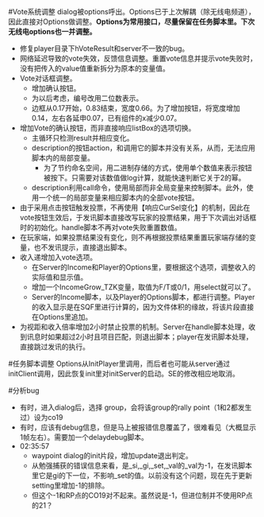 #Vote系统调整
dialog被options呼出。Options已于上次解耦（除无线电频道），因此直接对Options做调整。**Options为常用接口，尽量保留在任务脚本里。下次无线电options也一并调整。**
+ 修复player目录下hVoteResult和server不一致的bug。
+ 网络延迟导致的vote失效，反馈信息调整。重置vote信息并提示vote失败时，没有把传入的value值重新拆分为原本的变量值。
+ Vote对话框调整。
	+ 增加确认按钮。
	+ 为以后考虑，编号改用二位数表示。
	+ 边框从0.17开始，0.83结束，宽度0.66。为了增加按钮，将宽度增加0.14，左右各延申0.07，已有组件的x减少0.07。
+ 增加Vote的确认按钮，而非直接响应listBox的选项切换。
	+ 主循环只检测result并相应变化。
	+ description的按钮action，和调用它的脚本并没有关系，从而，无法应用脚本内的局部变量。
		+ 为了节约命名空间，用二进制存储的方式，使用单个数值来表示按钮被按下。只需要对该数值做log计算，就能快速判断它关于2的幂。
	+ description利用call命令，使用局部而非全局变量来控制脚本。此外，使用一个统一的局部变量来相应脚本内的全部vote按钮。
+ 由于采用点击按钮触发投票，不再使用【响应CurSel变化】的机制，因此在vote按钮生效后，于发讯脚本直接改写玩家的投票结果，用于下次调出对话框时的初始化。handle脚本不再对vote失败重置数值。
+ 在玩家端，如果投票结果没有变化，则不再根据投票结果重置玩家端存储的变量，也不发讯提示，直接退出脚本。
+ 收入递增加入vote选项。
	+ 在Server的Income和Player的Options里，要根据这个选项，调整收入的实际值和显示值。
	+ 增加一个IncomeGrow_TZK变量，取值为F/T或0/1，用select就可以了。
	+ Server的Income脚本，以及Player的Options脚本，都进行调整。Player的收入显示是在SQF里进行计算的，因为文件体积的缘故，将该片段直接在Options里追加。
+ 为视距和收入倍率增加2小时禁止投票的机制。Server在handle脚本处理，收到讯息时如果超过2小时且项目匹配，则退出脚本；player在发讯脚本处理，直接跳过发讯的执行。
	
#任务脚本调整
Options从InitPlayer里调用，而后者也可能从server通过initClient调用，因此恢复init里对initServer的启动。SE的修改相应地取消。


#分析bug
+ 有时，进入dialog后，选择 group，会将该group的rally point（1和2都发生过）设为co19
+ 有时，应该有debug信息，但是马上被报错信息覆盖了，很难看见（大概显示1帧左右）。需要加一个delaydebug脚本。
+ 02:35:57
	+ waypoint dialog的init片段，增加update退出判定。
	+ 从勉强捕获的错误信息来看，是_si,_gi,_set,_val的_val为-1，在发讯脚本里它是gi的下一位，不影响_set的值。以前没有这个问题，现在先于更新setting里增加-1的排除。
	+ 但这个-1和RP点的CO19对不起来。虽然说是-1，但进位制并不使用RP点的21？